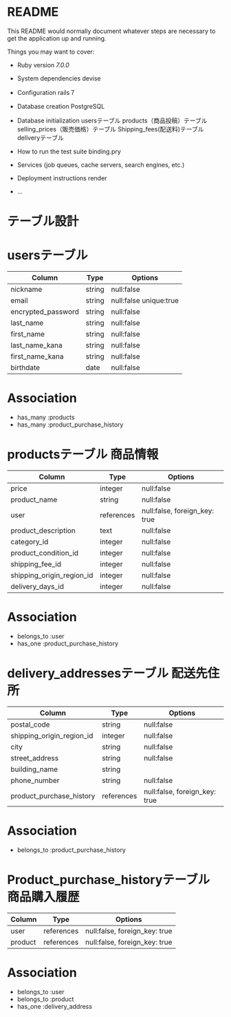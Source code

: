 # README

This README would normally document whatever steps are necessary to get the
application up and running.

Things you may want to cover:

* Ruby version _7.0.0_

* System dependencies devise

* Configuration rails７

* Database creation PostgreSQL

* Database initialization usersテーブル products（商品投稿）テーブル selling_prices（販売価格）テーブル Shipping_fees(配送料)テーブル deliveryテーブル

* How to run the test suite binding.pry

* Services (job queues, cache servers, search engines, etc.)

* Deployment instructions render

* ...
# テーブル設計
# usersテーブル
| Column            | Type   | Options    |
|------------------ |--------|------------|
| nickname          | string | null:false |
| email             | string | null:false unique:true |
| encrypted_password| string | null:false |
| last_name         | string | null:false |
| first_name        | string | null:false |
| last_name_kana    | string | null:false |
| first_name_kana   | string | null:false |
| birthdate         | date   | null:false |

# Association
- has_many :products
- has_many :product_purchase_history



# productsテーブル                     商品情報
| Column                    | Type       | Options    | 
|-------------------------  |------------|----------- |
| price                     | integer    | null:false |
| product_name              | string     | null:false | 
| user                      | references | null:false, foreign_key: true |
| product_description       | text       | null:false |
| category_id               | integer    | null:false |
| product_condition_id      | integer    | null:false |
| shipping_fee_id           | integer    | null:false |
| shipping_origin_region_id | integer    | null:false |
| delivery_days_id          | integer    | null:false |

# Association
- belongs_to :user
- has_one :product_purchase_history

# delivery_addressesテーブル             配送先住所
| Column                      | Type       | Options    |
|-----------------------------|------------|------------|
| postal_code                 | string     | null:false |
| shipping_origin_region_id   | integer    | null:false |
| city                        | string     | null:false |
| street_address              | string     | null:false |
| building_name               | string     |            |
| phone_number                | string     | null:false |
| product_purchase_history    | references | null:false, foreign_key: true |

# Association
- belongs_to :product_purchase_history


# Product_purchase_historyテーブル     商品購入履歴
| Column                 | Type       | Options   |
|------------------------|------------|-----------|
| user                | references | null:false, foreign_key: true |
| product             | references | null:false, foreign_key: true |

# Association
- belongs_to :user
- belongs_to :product
- has_one :delivery_address
